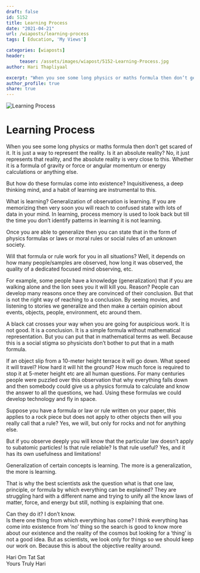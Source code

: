 ```yaml
---
draft: false
id: 5152 
title: Learning Process
date: "2021-04-21"
url: /wiaposts/learning-process
tags: [ Education, 'My Views']    

categories: [wiaposts] 
header:
     teaser: /assets/images/wiapost/5152-Learning-Process.jpg
author: Hari Thapliyaal 

excerpt: "When you see some long physics or maths formula then don’t get scared of it. It is just a way to represent the reality. Is it an absolute reality? No, it just represents that reality, and the absolute reality is"
author_profile: true 
share: true 
---
```

![Learning Process](/assets/images/wiapost/5152-Learning-Process.jpg)     
    
# Learning Process    
     
When you see some long physics or maths formula then don’t get scared of it. It is just a way to represent the reality. Is it an absolute reality? No, it just represents that reality, and the absolute reality is very close to this. Whether it is a formula of gravity or force or angular momentum or energy calculations or anything else.    
    
But how do these formulas come into existence? Inquisitiveness, a deep thinking mind, and a habit of learning are instrumental to this.    
    
What is learning? Generalization of observation is learning. If you are memorizing then very soon you will reach to confused state with lots of data in your mind. In learning, process memory is used to look back but till the time you don’t identify patterns in learning it is not learning.    
    
Once you are able to generalize then you can state that in the form of physics formulas or laws or moral rules or social rules of an unknown society.    
    
Will that formula or rule work for you in all situations? Well, it depends on how many people/samples are observed, how long it was observed, the quality of a dedicated focused mind observing, etc.    
    
For example, some people have a knowledge (generalization) that if you are walking alone and the lion sees you it will kill you. Reason? People can develop many reasons once they are convinced of their conclusion. But that is not the right way of reaching to a conclusion. By seeing movies, and listening to stories we generalize and then make a certain opinion about events, objects, people, environment, etc around them.    
    
A black cat crosses your way when you are going for auspicious work. It is not good. It is a conclusion. It is a simple formula without mathematical representation. But you can put that in mathematical terms as well. Because this is a social stigma so physicists don’t bother to put that in a math formula.    
    
If an object slip from a 10-meter height terrace it will go down. What speed it will travel? How hard it will hit the ground? How much force is required to stop it at 5-meter height etc are all human questions. For many centuries people were puzzled over this observation that why everything falls down and then somebody could give us a physics formula to calculate and know the answer to all the questions, we had. Using these formulas we could develop technology and fly in space.    
    
Suppose you have a formula or law or rule written on your paper, this applies to a rock piece but does not apply to other objects then will you really call that a rule? Yes, we will, but only for rocks and not for anything else.    
    
But if you observe deeply you will know that the particular law doesn’t apply to subatomic particles! Is that rule reliable? Is that rule useful? Yes, and it has its own usefulness and limitations!    
    
Generalization of certain concepts is learning. The more is a generalization, the more is learning.    
    
That is why the best scientists ask the question what is that one law, principle, or formula by which everything can be explained? They are struggling hard with a different name and trying to unify all the know laws of matter, force, and energy but still, nothing is explaining that one.    
    
Can they do it? I don’t know.     
Is there one thing from which everything has come? I think everything has come into existence from ‘no’ thing so the search is good to know more about our existence and the reality of the cosmos but looking for a ‘thing’ is not a good idea. But as scientists, we look only for things so we should keep our work on. Because this is about the objective reality around.    
    
Hari Om Tat Sat     
Yours Truly Hari    
